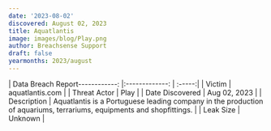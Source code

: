 ```yaml
---
date: '2023-08-02'
discovered: August 02, 2023
title: Aquatlantis
image: images/blog/Play.png
author: Breachsense Support
draft: false
yearmonths: 2023/august
---
```


| Data Breach Report------------:     |:-------------:    | :-----:|
| Victim      | aquatlantis.com      | 
| Threat Actor      | Play      | 
| Date Discovered      | Aug 02, 2023      | 
| Description      | Aquatlantis is a Portuguese leading company in the production of aquariums, terrariums, equipments and shopfittings.      | 
| Leak Size      | Unknown      | 

